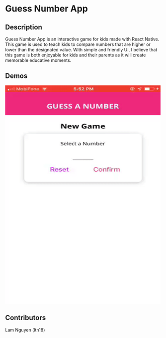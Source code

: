 # Guess Number App

## Description
Guess Number App is an interactive game for kids made with React Native. This game is used to teach kids to compare numbers that are higher or lower than the designated value. With simple and friendly UI, I believe that this game is both enjoyable for kids and their parents as it will create memorable educative moments.

## Demos
<img src="https://github.com/ltn18/GuessNumberApp/blob/master/public/gifs/gameplay.gif" width="500" height="700"/>

<!-- ## Game screens
### Start Game
<img src="https://github.com/ltn18/GuessNumberApp/blob/master/public/photos/main.jpg" width="500" height="700"/>
<img src="https://github.com/ltn18/GuessNumberApp/blob/master/public/photos/main-choose.jpg" width="500" height="700"/>

### Game Play
<img src="https://github.com/ltn18/GuessNumberApp/blob/master/public/photos/screen-1.jpg" width="500" height="700"/>
<img src="https://github.com/ltn18/GuessNumberApp/blob/master/public/photos/screen-false.jpg" width="500" height="700"/>
<img src="https://github.com/ltn18/GuessNumberApp/blob/master/public/photos/screen-list.jpg" width="500" height="700"/>

### Game Over
<img src="https://github.com/ltn18/GuessNumberApp/blob/master/public/photos/screen-over.jpg" width="500" height="700"/> -->

## Contributors
Lam Nguyen (ltn18)